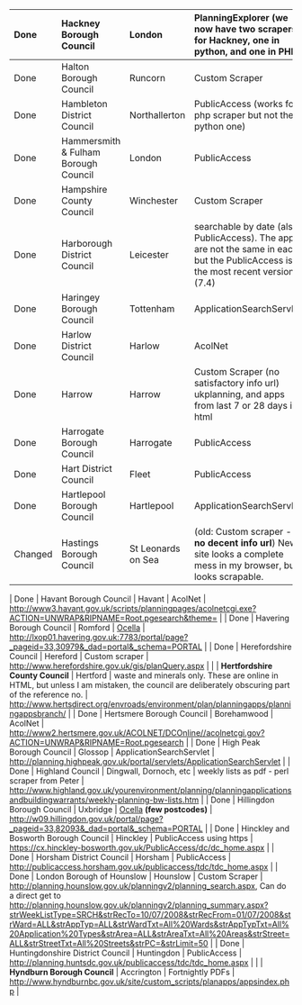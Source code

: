 | Done |  Hackney Borough Council | London | PlanningExplorer (we now have two scrapers for Hackney, one in python, and one in PHP) | http://www.hackney.gov.uk/servapps/mvm/online/pl/GeneralSearch.aspx |
|:-----|:-------------------------|:-------|:---------------------------------------------------------------------------------------|:--------------------------------------------------------------------|
| Done | Halton Borough Council   | Runcorn | Custom Scraper                                                                         | http://www.halton.gov.uk/planningapps/                              |
| Done | Hambleton District Council | Northallerton | PublicAccess (works for php scraper but not the python one)                            | http://planning.hambleton.gov.uk/publicaccess/tdc/DcApplication/application_searchform.aspx |
| Done | Hammersmith & Fulham Borough Council | London | PublicAccess                                                                           | http://www.apps.lbhf.gov.uk/PublicAccess/tdc/DcApplication/application_searchform.aspx |
| Done | Hampshire County Council | Winchester | Custom Scraper                                                                         | http://www3.hants.gov.uk/planning/mineralsandwaste/planning-applications/applications.htm |
| Done | Harborough District Council | Leicester | searchable by date (also PublicAccess). The apps are not the same in each, but the PublicAccess is the most recent version (7.4) | http://www.harborough.gov.uk/planning/searchparam.asp and http://pa.harborough.gov.uk/PublicAccess/ |
| Done | Haringey Borough Council | Tottenham | ApplicationSearchServlet                                                               | http://www.planningservices.haringey.gov.uk/portal/servlets/ApplicationSearchServlet |
| Done | Harlow District Council  | Harlow | AcolNet                                                                                | Prehttp://planning.harlow.gov.uk/PlanningSearch/acolnetcgi.exe?ACTION=UNWRAP&RIPNAME=Root.PgeSearch |
| Done | Harrow                   | Harrow | Custom Scraper (no satisfactory info url) ukplanning, and apps from last 7 or 28 days in html | http://www.harrow.gov.uk/www4/planning/dcweek1.asp                  |
| Done | Harrogate Borough Council | Harrogate | PublicAccess                                                                           | http://publicaccess.harrogate.gov.uk/publicaccess/tdc/tdc_home.aspx |
| Done | Hart District Council    | Fleet  | PublicAccess                                                                           | http://publicaccess.hart.gov.uk/publicAccess/                       |
| Done | Hartlepool Borough Council | Hartlepool | ApplicationSearchServlet                                                               | http://eforms.hartlepool.gov.uk:7777/portal/servlets/ApplicationSearchServlet |
| Changed | Hastings Borough Council | St Leonards on Sea | (old: Custom scraper - **no decent info url**) New site looks a complete mess in my browser, but looks scrapable. | (old: http://www.hastings.gov.uk/planning/SearchResults.aspx)       |

| Done | Havant Borough Council   | Havant | AcolNet                                                                                | http://www3.havant.gov.uk/scripts/planningpages/acolnetcgi.exe?ACTION=UNWRAP&RIPNAME=Root.pgesearch&theme= |
| Done | Havering Borough Council | Romford | [Ocella](Ocella.md)                                                                    | http://lxop01.havering.gov.uk:7783/portal/page?_pageid=33,30979&_dad=portal&_schema=PORTAL |
| Done | Herefordshire Council    | Hereford | Custom scraper                                                                         | http://www.herefordshire.gov.uk/gis/planQuery.aspx                  |
|      | **Hertfordshire County Council** | Hertford | waste and minerals only. These are online in HTML, but unless I am mistaken, the council are deliberately obscuring part of the reference no. | http://www.hertsdirect.org/envroads/environment/plan/planningapps/planningappsbranch/ |
| Done | Hertsmere Borough Council | Borehamwood | AcolNet                                                                                |  http://www2.hertsmere.gov.uk/ACOLNET/DCOnline//acolnetcgi.gov?ACTION=UNWRAP&RIPNAME=Root.pgesearch |
| Done | High Peak Borough Council | Glossop | ApplicationSearchServlet                                                               | http://planning.highpeak.gov.uk/portal/servlets/ApplicationSearchServlet |
| Done | Highland Council         | Dingwall, Dornoch, etc | weekly lists as pdf - perl scraper from Peter                                          | http://www.highland.gov.uk/yourenvironment/planning/planningapplicationsandbuildingwarrants/weekly-planning-bw-lists.htm |
| Done | Hillingdon Borough Council | Uxbridge | [Ocella](Ocella.md) **(few postcodes)**                                                | http://w09.hillingdon.gov.uk/portal/page?_pageid=33,82093&_dad=portal&_schema=PORTAL |
| Done | Hinckley and Bosworth Borough Council | Hinckley | PublicAccess using https                                                               | https://cx.hinckley-bosworth.gov.uk/PublicAccess/dc/dc_home.aspx    |
| Done | Horsham District Council | Horsham | PublicAccess                                                                           | http://publicaccess.horsham.gov.uk/publicaccess/tdc/tdc_home.aspx   |
| Done | London Borough of Hounslow | Hounslow | Custom Scraper                                                                         | http://planning.hounslow.gov.uk/planningv2/planning_search.aspx, Can do a direct get to http://planning.hounslow.gov.uk/planningv2/planning_summary.aspx?strWeekListType=SRCH&strRecTo=10/07/2008&strRecFrom=01/07/2008&strWard=ALL&strAppTyp=ALL&strWardTxt=All%20Wards&strAppTypTxt=All%20Application%20Types&strArea=ALL&strAreaTxt=All%20Areas&strStreet=ALL&strStreetTxt=All%20Streets&strPC=&strLimit=50 |
| Done | Huntingdonshire District Council | Huntingdon | PublicAccess                                                                           | http://planning.huntsdc.gov.uk/publicaccess/tdc/tdc_home.aspx       |
|      | **Hyndburn Borough Council** | Accrington | Fortnightly PDFs                                                                       | http://www.hyndburnbc.gov.uk/site/custom_scripts/planapps/appsindex.php |
